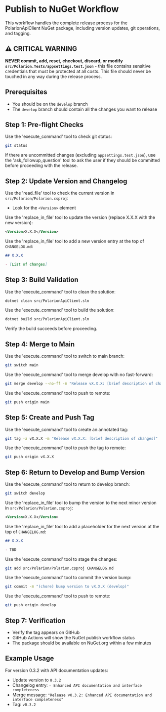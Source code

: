 # Publish to NuGet Workflow

This workflow handles the complete release process for the PolarionApiClient NuGet package, including version updates, git operations, and tagging.

## ⚠️ CRITICAL WARNING

**NEVER commit, add, reset, checkout, discard, or modify `src/Polarion.Tests/appsettings.test.json`** - this file contains sensitive credentials that must be protected at all costs. This file should never be touched in any way during the release process.

## Prerequisites

- You should be on the `develop` branch
- The `develop` branch should contain all the changes you want to release

## Step 1: Pre-flight Checks

Use the 'execute_command' tool to check git status:
```bash
git status
```

If there are uncommitted changes (excluding `appsettings.test.json`), use the 'ask_followup_question' tool to ask the user if they should be committed before proceeding with the release.

## Step 2: Update Version and Changelog

Use the 'read_file' tool to check the current version in `src/Polarion/Polarion.csproj`:
- Look for the `<Version>` element

Use the 'replace_in_file' tool to update the version (replace X.X.X with the new version):
```xml
<Version>X.X.X</Version>
```

Use the 'replace_in_file' tool to add a new version entry at the top of `CHANGELOG.md`:
```markdown
## X.X.X

- [List of changes]
```

## Step 3: Build Validation

Use the 'execute_command' tool to clean the solution:
```bash
dotnet clean src/PolarionApiClient.sln
```

Use the 'execute_command' tool to build the solution:
```bash
dotnet build src/PolarionApiClient.sln
```

Verify the build succeeds before proceeding.

## Step 4: Merge to Main

Use the 'execute_command' tool to switch to main branch:
```bash
git switch main
```

Use the 'execute_command' tool to merge develop with no fast-forward:
```bash
git merge develop --no-ff -m "Release vX.X.X: [brief description of changes]"
```

Use the 'execute_command' tool to push to remote:
```bash
git push origin main
```

## Step 5: Create and Push Tag

Use the 'execute_command' tool to create an annotated tag:
```bash
git tag -a vX.X.X -m "Release vX.X.X: [brief description of changes]"
```

Use the 'execute_command' tool to push the tag to remote:
```bash
git push origin vX.X.X
```

## Step 6: Return to Develop and Bump Version

Use the 'execute_command' tool to return to develop branch:
```bash
git switch develop
```

Use the 'replace_in_file' tool to bump the version to the next minor version in `src/Polarion/Polarion.csproj`:
```xml
<Version>X.X.X</Version>
```

Use the 'replace_in_file' tool to add a placeholder for the next version at the top of `CHANGELOG.md`:
```markdown
## X.X.X

- TBD
```

Use the 'execute_command' tool to stage the changes:
```bash
git add src/Polarion/Polarion.csproj CHANGELOG.md
```

Use the 'execute_command' tool to commit the version bump:
```bash
git commit -m "(chore) bump version to vX.X.X (develop)"
```

Use the 'execute_command' tool to push to remote:
```bash
git push origin develop
```

## Step 7: Verification

- Verify the tag appears on GitHub
- GitHub Actions will show the NuGet publish workflow status
- The package should be available on NuGet.org within a few minutes

## Example Usage

For version 0.3.2 with API documentation updates:
- Update version to `0.3.2`
- Changelog entry: `- Enhanced API documentation and interface completeness`
- Merge message: `"Release v0.3.2: Enhanced API documentation and interface completeness"`
- Tag: `v0.3.2`
